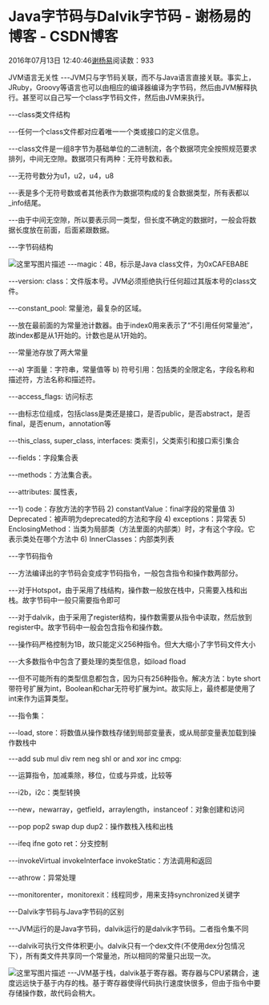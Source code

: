 
# Java字节码与Dalvik字节码 - 谢杨易的博客 - CSDN博客

2016年07月13日 12:40:46[谢杨易](https://me.csdn.net/u013510838)阅读数：933


JVM语言无关性
---JVM只与字节码关联，而不与Java语言直接关联。事实上，JRuby，Groovy等语言也可以由相应的编译器编译为字节码，然后由JVM解释执行。甚至可以自己写一个class字节码文件，然后由JVM来执行。

---class类文件结构

---任何一个class文件都对应着唯一一个类或接口的定义信息。


---class文件是一组8字节为基础单位的二进制流，各个数据项完全按照规范要求排列，中间无空隙。数据项只有两种：无符号数和表。

---无符号数分为u1，u2，u4，u8


---表是多个无符号数或者其他表作为数据项构成的复合数据类型，所有表都以_info结尾。


---由于中间无空隙，所以要表示同一类型，但长度不确定的数据时，一般会将数据长度放在前面，后面紧跟数据。


---字节码结构

![这里写图片描述](http://i2.piimg.com/567571/56daf95b6c511674.png)
---magic：4B，标示是Java class文件，为0xCAFEBABE


---version: class：文件版本号。JVM必须拒绝执行任何超过其版本号的class文件。


---constant_pool: 常量池，最复杂的区域。

---放在最前面的为常量池计数器。由于index0用来表示了“不引用任何常量池”，故index都是从1开始的。计数也是从1开始的。


---常量池存放了两大常量

---a) 字面量：字符串，常量值等
 		b) 符号引用：包括类的全限定名，字段名称和描述符，方法名称和描述符。


---access_flags: 访问标志

---由标志位组成，包括class是类还是接口，是否public，是否abstract，是否final，是否enum，annotation等


---this_class, super_class, interfaces: 类索引，父类索引和接口索引集合


---fields：字段集合表


---methods：方法集合表。


---attributes: 属性表，

---1) code：存放方法的字节码
 		2) constantValue：final字段的常量值
 		3) Deprecated：被声明为deprecated的方法和字段
 		4) exceptions：异常表
 		5) EnclosingMethod：当类为局部类（方法里面的内部类）时，才有这个字段。它表示类处在哪个方法中
 		6) InnerClasses：内部类列表

---字节码指令

---方法编译出的字节码会变成字节码指令，一般包含指令和操作数两部分。

---对于Hotspot，由于采用了栈结构，操作数一般放在栈中，只需要入栈和出栈。故字节码中一般只需要指令即可


---对于dalvik，由于采用了register结构，操作数需要从指令中读取，然后放到register中。故字节码中一般会包含指令和操作数。


---操作码严格控制为1B，故只能定义256种指令。但大大缩小了字节码文件大小


---大多数指令中包含了要处理的类型信息，如iload  fload

---但不可能所有的类型信息都包含，因为只有256种指令。解决方法：byte short带符号扩展为int，Boolean和char无符号扩展为int。故实际上，最终都是使用了int来作为运算类型。


---指令集：

---load, store：将数值从操作数栈存储到局部变量表，或从局部变量表加载到操作数栈中

---add sub mul div rem neg shl or and xor inc cmpg:

---运算指令，加减乘除，移位，位或与异或，比较等

---i2b，i2c：类型转换

---new，newarray，getfield，arraylength，instanceof：对象创建和访问

---pop pop2 swap dup dup2：操作数栈入栈和出栈

---ifeq ifne goto ret：分支控制

---invokeVirtual invokeInterface invokeStatic：方法调用和返回

---athrow：异常处理

---monitorenter，monitorexit：线程同步，用来支持synchronized关键字


---Dalvik字节码与Java字节码的区别

---JVM运行的是Java字节码，dalvik运行的是dalvik字节码。二者指令集不同


---dalvik可执行文件体积更小。dalvik只有一个dex文件(不使用dex分包情况下），所有类文件共享同一个常量池，所以相同的常量只出现一次。

![这里写图片描述](http://i2.piimg.com/567571/f999fc577cea6c2a.png)
---JVM基于栈，dalvik基于寄存器。寄存器与CPU紧耦合，速度远远快于基于内存的栈。基于寄存器使得代码执行速度快很多，但由于指令中要存储操作数，故代码会稍大。


